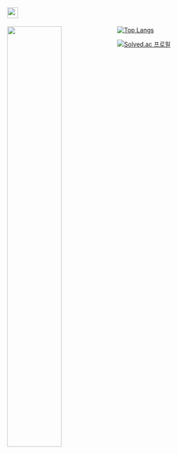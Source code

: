 # <img src="https://media.giphy.com/media/hvRJCLFzcasrR4ia7z/giphy.gif" width="25px"> 


<a href="#">
  <img align="left" src="https://github-readme-stats.vercel.app/api?username=Yeom-JinHo&show_icons=true&theme=vue&hide_border=true"  width=50%
  height=auto />
  

[![Top Langs](https://github-readme-stats.vercel.app/api/top-langs/?username=Yeom-JinHo&layout=compact&hide_border=true)](https://github.com/Yeom-JinHo)
  
  
[![Solved.ac
프로필](http://mazassumnida.wtf/api/v2/generate_badge?boj=wlsgh97)](https://solved.ac/wlsgh97)

